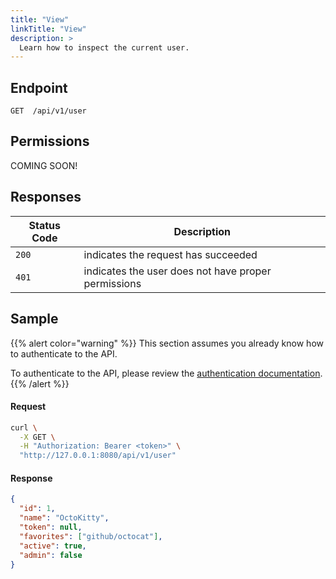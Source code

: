 ```yaml
---
title: "View"
linkTitle: "View"
description: >
  Learn how to inspect the current user.
---
```


## Endpoint

```
GET  /api/v1/user
```

## Permissions

COMING SOON!

## Responses

| Status Code | Description                                         |
| ----------- | --------------------------------------------------- |
| `200`       | indicates the request has succeeded                 |
| `401`       | indicates the user does not have proper permissions |

## Sample

{{% alert color="warning" %}}
This section assumes you already know how to authenticate to the API.

To authenticate to the API, please review the [authentication documentation](/docs/reference/api/authentication/).
{{% /alert %}}

#### Request

```sh
curl \
  -X GET \
  -H "Authorization: Bearer <token>" \
  "http://127.0.0.1:8080/api/v1/user"
```

#### Response

```json
{
  "id": 1,
  "name": "OctoKitty",
  "token": null,
  "favorites": ["github/octocat"],
  "active": true,
  "admin": false
}
```
